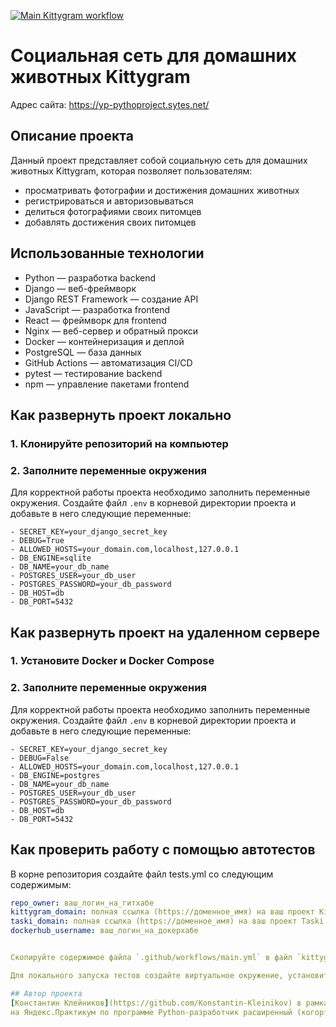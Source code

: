 [![Main Kittygram workflow](https://github.com/Konstantin-Kleinikov/kittygram_final/actions/workflows/main.yml/badge.svg?branch=main)](https://github.com/Konstantin-Kleinikov/kittygram_final/actions/workflows/main.yml)

#  Социальная сеть для домашних животных Kittygram

Адрес сайта: https://yp-pythoproject.sytes.net/

## Описание проекта

Данный проект представляет собой социальную сеть для домашних животных Kittygram, которая позволяет пользователям: 
- просматривать фотографии и достижения домашних животных
- регистрироваться и авторизовываться
- делиться фотографиями своих питомцев
- добавлять достижения своих питомцев

## Использованные технологии
- Python — разработка backend
- Django — веб-фреймворк
- Django REST Framework — создание API
- JavaScript — разработка frontend
- React — фреймворк для frontend
- Nginx — веб-сервер и обратный прокси
- Docker — контейнеризация и деплой
- PostgreSQL — база данных
- GitHub Actions — автоматизация CI/CD
- pytest — тестирование backend
- npm — управление пакетами frontend


## Как развернуть проект локально

### 1. Клонируйте репозиторий на компьютер

### 2. Заполните переменные окружения
Для корректной работы проекта необходимо заполнить переменные окружения. Создайте файл `.env` в корневой директории проекта и добавьте в него следующие переменные:

```env
- SECRET_KEY=your_django_secret_key
- DEBUG=True
- ALLOWED_HOSTS=your_domain.com,localhost,127.0.0.1
- DB_ENGINE=sqlite
- DB_NAME=your_db_name
- POSTGRES_USER=your_db_user
- POSTGRES_PASSWORD=your_db_password
- DB_HOST=db
- DB_PORT=5432
```

## Как развернуть проект на удаленном сервере

### 1. Установите Docker и Docker Compose

### 2. Заполните переменные окружения
Для корректной работы проекта необходимо заполнить переменные окружения. Создайте файл `.env` в корневой директории проекта и добавьте в него следующие переменные:

```env
- SECRET_KEY=your_django_secret_key
- DEBUG=False
- ALLOWED_HOSTS=your_domain.com,localhost,127.0.0.1
- DB_ENGINE=postgres
- DB_NAME=your_db_name
- POSTGRES_USER=your_db_user
- POSTGRES_PASSWORD=your_db_password
- DB_HOST=db
- DB_PORT=5432
```


## Как проверить работу с помощью автотестов

В корне репозитория создайте файл tests.yml со следующим содержимым:
```yaml
repo_owner: ваш_логин_на_гитхабе
kittygram_domain: полная ссылка (https://доменное_имя) на ваш проект Kittygram
taski_domain: полная ссылка (https://доменное_имя) на ваш проект Taski
dockerhub_username: ваш_логин_на_докерхабе


Скопируйте содержимое файла `.github/workflows/main.yml` в файл `kittygram_workflow.yml` в корневой директории проекта.

Для локального запуска тестов создайте виртуальное окружение, установите в него зависимости из backend/requirements.txt и запустите в корневой директории проекта `pytest`.

## Автор проекта
[Константин Клейников](https://github.com/Konstantin-Kleinikov) в рамках обучения
на Яндекс.Практикум по программе Python-разработчик расширенный (когорта 57+).
